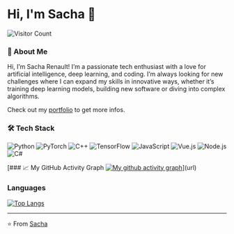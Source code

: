 # Hi, I'm Sacha 👋

![Visitor Count](https://komarev.com/ghpvc/?username=sacha-renault&style=flat-square&color=blueviolet)

### 🚀 About Me

Hi, I’m Sacha Renault! I’m a passionate tech enthusiast with a love for artificial intelligence, deep learning, and coding. I’m always looking for new challenges where I can expand my skills in innovative ways, whether it’s training deep learning models, building new software or diving into complex algorithms.

Check out my [portfolio](http://me.sacharenault.ovh/me/) to get more infos.

<!--
- 🌱 I’m currently learning: **[Tech stack or tools you are learning]**
- 👯 I’m looking to collaborate on: **[Projects or types of projects]**
- 💬 Ask me about: **[Your areas of expertise]**
- 📫 How to reach me: **[Your contact info]**
- 😄 Pronouns: **[Your pronouns]**
- ⚡ Fun fact: **[A fun fact about you]**
-->

### 🛠️ Tech Stack
![Python](https://img.shields.io/badge/Python-3776AB?style=flat&logo=python&logoColor=white)
![PyTorch](https://img.shields.io/badge/PyTorch-EE4C2C?style=flat&logo=pytorch&logoColor=white)
![C++](https://img.shields.io/badge/C++-00599C?style=flat&logo=cplusplus&logoColor=white)
![TensorFlow](https://img.shields.io/badge/TensorFlow-FF6F00?style=flat&logo=tensorflow&logoColor=white)
![JavaScript](https://img.shields.io/badge/JavaScript-F7DF1E?style=flat&logo=javascript&logoColor=black)
![Vue.js](https://img.shields.io/badge/Vue.js-4FC08D?style=flat&logo=vue-dot-js&logoColor=white)
![Node.js](https://img.shields.io/badge/Node.js-339933?style=flat&logo=node-dot-js&logoColor=white)
![C#](https://img.shields.io/badge/C%23-239120?style=flat&logo=c-sharp&logoColor=white)

<!--
### 🔥 My Stats
<p align="center">
  <img height="180em" src="https://github-readme-stats.vercel.app/api?username=yourusername&show_icons=true&theme=radical&include_all_commits=true&count_private=true"/>
  <img height="180em" src="https://github-readme-stats.vercel.app/api/top-langs/?username=yourusername&layout=compact&langs_count=8&theme=radical"/>
</p>
-->


[### 📈 My GitHub Activity Graph
[![My github activity graph](https://github-readme-activity-graph.vercel.app/graph?username=sacha-renault&theme=github)](https://github.com/ashutosh00710/github-readme-activity-graph)](url)

### Languages
[![Top Langs](https://github-readme-stats.vercel.app/api/top-langs/?username=sacha-renault&hide=jupyter)](https://github.com/anuraghazra/github-readme-stats)

<!--
### 📫 Connect with Me
[![LinkedIn](https://img.shields.io/badge/LinkedIn-%230077B5.svg?style=flat&logo=linkedin&logoColor=white)](https://www.linkedin.com/in/yourlinkedin/)
-->

---

⭐️ From [Sacha](https://github.com/sacha-renault)
